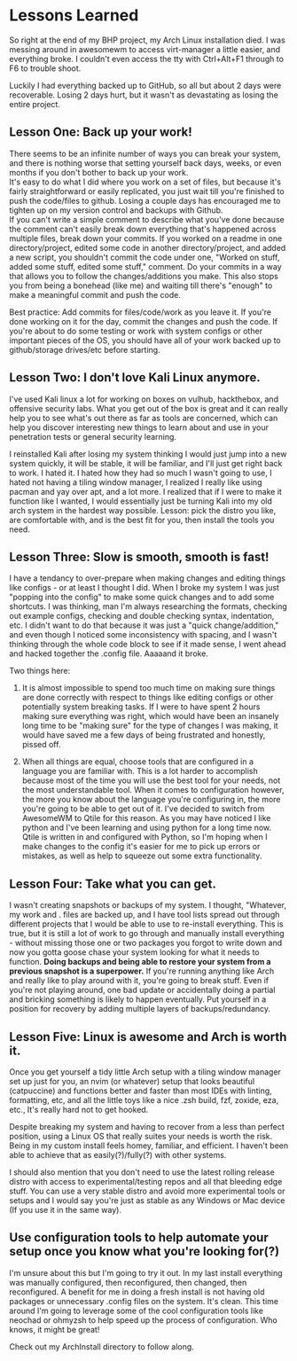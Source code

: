 # Lessons Learned

So right at the end of my BHP project, my Arch Linux installation died. I was messing around in awesomewm to access virt-manager a little easier, and everything broke. I couldn't even access the tty with Ctrl+Alt+F1 through to F6 to trouble shoot.

Luckily I had everything backed up to GitHub, so all but about 2 days were recoverable. Losing 2 days hurt, but it wasn't as devastating as losing the entire project.

## Lesson One: Back up your work!

There seems to be an infinite number of ways you can break your system, and there is nothing worse that setting yourself back days, weeks, or even months if you don't bother to back up your work.  
It's easy to do what I did where you work on a set of files, but because it's fairly straightforward or easily replicated, you just wait till you're finished to push the code/files to github. Losing a couple days has encouraged me to tighten up on my version control and backups with Github.  
If you can't write a simple comment to describe what you've done because the comment can't easily break down everything that's happened across multiple files, break down your commits. If you worked on a readme in one directory/project, edited some code in another directory/project, and added a new script, you shouldn't commit the code under one, "Worked on stuff, added some stuff, edited some stuff," comment. Do your commits in a way that allows you to follow the changes/additions you make. This also stops you from being a bonehead (like me) and waiting till there's "enough" to make a meaningful commit and push the code.

Best practice: Add commits for files/code/work as you leave it. If you're done working on it for the day, commit the changes and push the code. If you're about to do some testing or work with system configs or other important pieces of the OS, you should have all of your work backed up to github/storage drives/etc before starting.

## Lesson Two: I don't love Kali Linux anymore.

I've used Kali linux a lot for working on boxes on vulhub, hackthebox, and offensive security labs. What you get out of the box is great and it can really help you to see what's out there as far as tools are concerned, which can help you discover interesting new things to learn about and use in your penetration tests or general security learning.

I reinstalled Kali after losing my system thinking I would just jump into a new system quickly, it will be stable, it will be familiar, and I'll just get right back to work. I hated it. I hated how they had so much I wasn't going to use, I hated not having a tiling window manager, I realized I really like using pacman and yay over apt, and a lot more. I realized that if I were to make it function like I wanted, I would essentially just be turning Kali into my old arch system in the hardest way possible. Lesson: pick the distro you like, are comfortable with, and is the best fit for you, then install the tools you need.

## Lesson Three: Slow is smooth, smooth is fast!

I have a tendancy to over-prepare when making changes and editing things like configs - or at least I thought I did. When I broke my system I was just "popping into the config" to make some quick changes and to add some shortcuts. I was thinking, man I'm always researching the formats, checking out example configs, checking and double checking syntax, indentation, etc. I didn't want to do that because it was just a "quick change/addition," and even though I noticed some inconsistency with spacing, and I wasn't thinking through the whole code block to see if it made sense, I went ahead and hacked together the .config file. Aaaaand it broke.

Two things here:

1. It is almost impossible to spend too much time on making sure things are done correctly with respect to things like editing configs or other potentially system breaking tasks. If I were to have spent 2 hours making sure everything was right, which would have been an insanely long time to be "making sure" for the type of changes I was making, it would have saved me a few days of being frustrated and honestly, pissed off.

2. When all things are equal, choose tools that are configured in a language you are familiar with. This is a lot harder to accomplish because most of the time you will use the best tool for your needs, not the most understandable tool. When it comes to configuration however, the more you know about the language you're configuring in, the more you're going to be able to get out of it. I've decided to switch from AwesomeWM to Qtile for this reason. As you may have noticed I like python and I've been learning and using python for a long time now. Qtile is written in and configured with Python, so I'm hoping when I make changes to the config it's easier for me to pick up errors or mistakes, as well as help to squeeze out some extra functionality.

## Lesson Four: Take what you can get.

I wasn't creating snapshots or backups of my system. I thought, "Whatever, my work and . files are backed up, and I have tool lists spread out through different projects that I would be able to use to re-install everything. This is true, but it is still a lot of work to go through and manually install everything - without missing those one or two packages you forgot to write down and now you gotta goose chase your system looking for what it needs to function. **Doing backups and being able to restore your system from a previous snapshot is a superpower.** If you're running anything like Arch and really like to play around with it, you're going to break stuff. Even if you're not playing around, one bad update or accidentally doing a partial and bricking something is likely to happen eventually. Put yourself in a position for recovery by adding multiple layers of backups/redundancy.

## Lesson Five: Linux is awesome and Arch is worth it.

Once you get yourself a tidy little Arch setup with a tiling window manager set up just for you, an nvim (or whatever) setup that looks beautiful (catpuccine) and functions better and faster than most IDEs with linting, formatting, etc, and all the little toys like a nice .zsh build, fzf, zoxide, eza, etc., It's really hard not to get hooked.

Despite breaking my system and having to recover from a less than perfect position, using a Linux OS that really suites your needs is worth the risk. Being in my custom install feels homey, familiar, and efficient. I haven't been able to achieve that as easily(?)/fully(?) with other systems.

I should also mention that you don't need to use the latest rolling release distro with access to experimental/testing repos and all that bleeding edge stuff. You can use a very stable distro and avoid more experimental tools or setups and I would say you're just as stable as any Windows or Mac device (If you use it in the same way).

## Use configuration tools to help automate your setup once you know what you're looking for(?)

I'm unsure about this but I'm going to try it out. In my last install everything was manually configured, then reconfigured, then changed, then reconfigured. A benefit for me in doing a fresh install is not having old packages or unnecessary .config files on the system. It's clean. This time around I'm going to leverage some of the cool configuration tools like neochad or ohmyzsh to help speed up the process of configuration. Who knows, it might be great!

Check out my ArchInstall directory to follow along.
